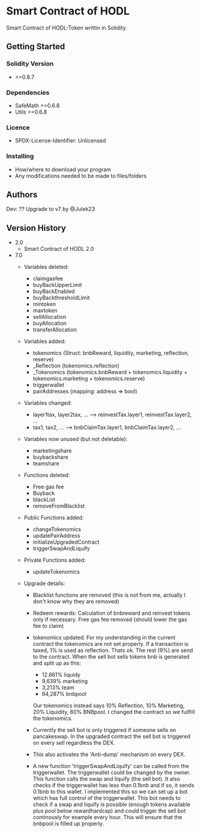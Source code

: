 # Smart Contract of HODL

Smart Contract of HODL-Token writtin in Solidity.

## Getting Started

### Solidity Version

* \>=0.8.7

### Dependencies

* SafeMath    >=0.6.8
* Utils       >=0.6.8

### Licence

* SPDX-License-Identifier: Unlicensed

### Installing

* How/where to download your program
* Any modifications needed to be made to files/folders

## Authors

Dev: ??
Upgrade to v7 by @Julek23

## Version History

* 2.0
    * Smart Contract of HODL 2.0
* 7.0
    * Variables deleted:
        * claimgasfee
        * buyBackUpperLimit
        * buyBackEnabled
        * buyBackthresholdLimit
        * mintoken
        * maxtoken
        * sellAllocation
        * buyAllocation
        * transferAllocation
        
    * Variables added:
        * tokenomics (Struct: bnbReward, liquidity, marketing, reflection, reserve)
        * _Reflection (tokenomics.reflection)
        * _Tokenomics (tokenomics.bnbReward + tokenomics.liquidity + tokenomics.marketing + tokenomics.reserve)
        * triggerwallet
        * pairAddresses (mapping: address => bool)

    * Variables changed:
        * layer1tax, layer2tax, ... --> reinvestTax.layer1, reinvestTax.layer2, ...
        * tax1, tax2, ... --> bnbClaimTax.layer1, bnbClaimTax.layer2, ...

    * Variables now unused (but not deletable):
        * marketingshare
        * buybackshare
        * teamshare

    * Functions deleted:
        * Free gas fee
        * Buyback
        * blackList
        * removeFromBlacklist  

    * Public Functions added: 
        * changeTokenomics
        * updatePairAddress
        * initializeUpgradedContract
        * triggerSwapAndLiquify
         
    * Private Functions added:
        * updateTokenomics 

    * Upgrade details:
      * Blacklist functions are removed (this is not from me, actually I don't know why they are removed)
      * Redeem rewards: Calculation of bnbreward and reinvest tokens only if necessary. Free gas fee removed (should lower the gas fee to claim)
      * tokenomics updated: For my understanding in the current contract the tokenomics are not set properly. If a transaction is taxed, 1% is used as reflection. 
        Thats ok. The rest (9%) are send to the contract. When the sell bot sells tokens bnb is generated and split up as this:
          * 12.861% liquidy
          * 9,639% marketing
          * 3,213% team
          * 64,287% bnbpool  
          
         Our tokenomics instead says 10% Reflection, 10% Marketing, 20% Liquidity, 60% BNBpool. I changed the contract so we fullfill the tokenomics.
      * Currently the sell bot is only triggered if someone sells on pancakeswap. In the upgraded contract the sell bot is triggered on every sell regardless the DEX.
      * This also activates the 'Anti-dump' mechanism on every DEX.
      * A new function 'triggerSwapAndLiquify' can be called from the triggerwallet. The triggerwallet could be changed by the owner. This function calls the swap and liquify (the sell bot).
        It also checks if the triggerwallet has less than 0.1bnb and if so, it sends 0.1bnb to this wallet.
        I implemented this so we can set up a bot which has full control of the triggerwallet. This bot needs to check if a swap and liquify is possible (enough tokens available plus pool below rewardhardcap) and could trigger the sell bot continously for example every hour.
        This will ensure that the bnbpool is filled up properly.
        
        
        
